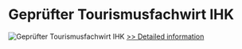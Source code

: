 # Geprüfter Tourismusfachwirt IHK
![Geprüfter Tourismusfachwirt IHK](https://mycommerce.akamaized.net/api/pimages/P300481263/BIG/300481263.JPG)
[>> Detailed information](https://secure.shareit.com/shareit/product.html?productid=300481263&affiliateid=200057808)